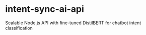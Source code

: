 # intent-sync-ai-api
Scalable Node.js API with fine-tuned DistilBERT for chatbot intent classification